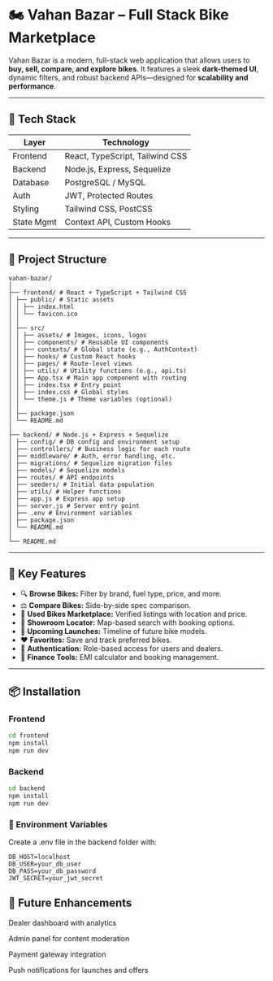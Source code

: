 # 🏍️ Vahan Bazar – Full Stack Bike Marketplace

Vahan Bazar is a modern, full-stack web application that allows users to **buy, sell, compare, and explore bikes**. It features a sleek **dark-themed UI**, dynamic filters, and robust backend APIs—designed for **scalability and performance**.

---

## 🚀 Tech Stack

| Layer       | Technology                        |
|------------|----------------------------------|
| Frontend   | React, TypeScript, Tailwind CSS  |
| Backend    | Node.js, Express, Sequelize       |
| Database   | PostgreSQL / MySQL               |
| Auth       | JWT, Protected Routes             |
| Styling    | Tailwind CSS, PostCSS             |
| State Mgmt | Context API, Custom Hooks         |

---

## 🧱 Project Structure
```
vahan-bazar/
│
├── frontend/ # React + TypeScript + Tailwind CSS
│ ├── public/ # Static assets
│ │ ├── index.html
│ │ └── favicon.ico
│ │
│ ├── src/
│ │ ├── assets/ # Images, icons, logos
│ │ ├── components/ # Reusable UI components
│ │ ├── contexts/ # Global state (e.g., AuthContext)
│ │ ├── hooks/ # Custom React hooks
│ │ ├── pages/ # Route-level views
│ │ ├── utils/ # Utility functions (e.g., api.ts)
│ │ ├── App.tsx # Main app component with routing
│ │ ├── index.tsx # Entry point
│ │ ├── index.css # Global styles
│ │ └── theme.js # Theme variables (optional)
│ │
│ ├── package.json
│ └── README.md
│
├── backend/ # Node.js + Express + Sequelize
│ ├── config/ # DB config and environment setup
│ ├── controllers/ # Business logic for each route
│ ├── middleware/ # Auth, error handling, etc.
│ ├── migrations/ # Sequelize migration files
│ ├── models/ # Sequelize models
│ ├── routes/ # API endpoints
│ ├── seeders/ # Initial data population
│ ├── utils/ # Helper functions
│ ├── app.js # Express app setup
│ ├── server.js # Server entry point
│ ├── .env # Environment variables
│ ├── package.json
│ └── README.md
│
└── README.md
```
---

## 🌟 Key Features

- 🔍 **Browse Bikes:** Filter by brand, fuel type, price, and more.  
- ⚖️ **Compare Bikes:** Side-by-side spec comparison.  
- 🛵 **Used Bikes Marketplace:** Verified listings with location and price.  
- 🏢 **Showroom Locator:** Map-based search with booking options.  
- 📅 **Upcoming Launches:** Timeline of future bike models.  
- ❤️ **Favorites:** Save and track preferred bikes.  
- 🔐 **Authentication:** Role-based access for users and dealers.  
- 💸 **Finance Tools:** EMI calculator and booking management.  

---

## 📦 Installation

### Frontend
```bash
cd frontend
npm install
npm run dev
```
### Backend
```bash
cd backend
npm install
npm run dev
```

### 🔐 Environment Variables
Create a .env file in the backend folder with:
```
DB_HOST=localhost
DB_USER=your_db_user
DB_PASS=your_db_password
JWT_SECRET=your_jwt_secret
```

## 📌 Future Enhancements
Dealer dashboard with analytics

Admin panel for content moderation

Payment gateway integration

Push notifications for launches and offers
